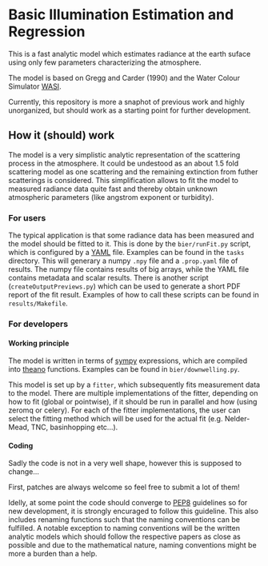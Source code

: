 Basic Illumination Estimation and Regression
============================================

This is a fast analytic model which estimates radiance at the earth suface using only few parameters characterizing the atmosphere.

The model is based on Gregg and Carder (1990) and the Water Colour Simulator [WASI](ftp://ftp.dfd.dlr.de/pub/WASI/).

Currently, this repository is more a snaphot of previous work and highly unorganized, but should work as a starting point for further development.

How it (should) work
--------------------

The model is a very simplistic analytic representation of the scattering process in the atmosphere.
It could be undestood as an about 1.5 fold scattering model as one scattering and the remaining extinction from futher scatterings is considered.
This simplification allows to fit the model to measured radiance data quite fast and thereby obtain unknown atmospheric parameters (like angstrom exponent or turbidity).

### For users

The typical application is that some radiance data has been measured and the model should be fitted to it.
This is done by the ``bier/runFit.py`` script, which is configured by a [YAML](http://yaml.org/) file.
Examples can be found in the ``tasks`` directory.
This will generary a numpy ``.npy`` file and a ``.prop.yaml`` file of results.
The numpy file contains results of big arrays, while the YAML file contains metadata and scalar results.
There is another script (``createOutputPreviews.py``) which can be used to generate a short PDF report of the fit result.
Examples of how to call these scripts can be found in ``results/Makefile``.

### For developers

#### Working principle

The model is written in terms of [sympy](http://www.sympy.org) expressions, which are compiled into [theano](http://www.deeplearning.net/software/theano/) functions.
Examples can be found in ``bier/downwelling.py``.

This model is set up by a ``fitter``, which subsequently fits measurement data to the model.
There are multiple implementations of the fitter, depending on how to fit (global or pointwise), if it should be run in parallel and how (using zeromq or celery).
For each of the fitter implementations, the user can select the fitting method which will be used for the actual fit (e.g. Nelder-Mead, TNC, basinhopping etc...).

#### Coding

Sadly the code is not in a very well shape, however this is supposed to change...

First, patches are always welcome so feel free to submit a lot of them!

Idelly, at some point the code should converge to [PEP8](https://www.python.org/dev/peps/pep-0008/) guidelines so for new development, it is strongly encuraged to follow this guideline.
This also includes renaming functions such that the naming conventions can be fulfilled.
A notable exception to naming conventions will be the written analytic models which should follow the respective papers as close as possible and due to the mathematical nature, naming conventions might be more a burden than a help.

